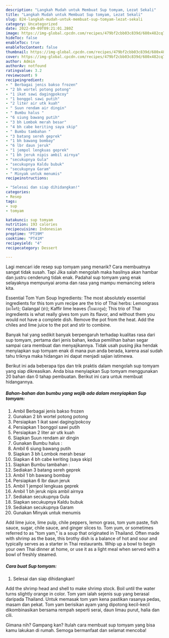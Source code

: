 ```yaml
---
description: "Langkah Mudah untuk Membuat Sup tomyam, Lezat Sekali"
title: "Langkah Mudah untuk Membuat Sup tomyam, Lezat Sekali"
slug: 824-langkah-mudah-untuk-membuat-sup-tomyam-lezat-sekali
category: Uncategorized
date: 2022-09-09T09:21:01.280Z
image: https://img-global.cpcdn.com/recipes/479bf2cbb03c839d/680x482cq70/sup-tomyam-foto-resep-utama.jpg
hideToc: false
enableToc: true
enableTocContent: false
thumbnail: https://img-global.cpcdn.com/recipes/479bf2cbb03c839d/680x482cq70/sup-tomyam-foto-resep-utama.jpg
cover: https://img-global.cpcdn.com/recipes/479bf2cbb03c839d/680x482cq70/sup-tomyam-foto-resep-utama.jpg
author: Admin
authorAv: notfound
ratingvalue: 3.2
reviewcount: 9
recipeingredient:
- " Berbagai jenis bakso frozen"
- "2 bh wortel potong potong"
- "1 ikat sawi dagingpokcoy"
- "1 bonggol sawi putih"
- "2 liter air utk kuah"
- " Suun rendam air dingin"
- " Bumbu halus "
- "6 siung bawang putih"
- "3 bh Lombok merah besar"
- "4 bh cabe keriting saya skip"
- " Bumbu tambahan "
- "3 batang sereh geprek"
- "1 bh bawang bombay"
- "6 lbr daun jeruk"
- "1 jempol lengkuas geprek"
- "1 bh jeruk nipis ambil airnya"
- "secukupnya Gula"
- "secukupnya Kaldu bubuk"
- "secukupnya Garam"
- " Minyak untuk menumis"
recipeinstructions:

- "Selesai dan siap dihidangkan!"
categories:
- Resep
tags:
- sup
- tomyam

katakunci: sup tomyam 
nutrition: 193 calories
recipecuisine: Indonesian
preptime: "PT39M"
cooktime: "PT41M"
recipeyield: "4"
recipecategory: Dessert

---
```



Lagi mencari ide resep sup tomyam yang menarik? Cara membuatnya sangat tidak susah. Tapi Jika salah mengolah maka hasilnya akan hambar dan justru cenderung tidak enak. Padahal sup tomyam yang enak selayaknya mempunyai aroma dan rasa yang mampu memancing selera kita.


Essential Tom Yum Soup Ingredients: The most absolutely essential ingredients for this tom yum recipe are the trio of Thai herbs: Lemongrass (ตะไคร้); Galangal (ข่า); Kaffir lime leaves (ใบมะกรูด); This trio of Thai ingredients is what really gives tom yum its flavor, and without them you would not have a complete dish. Remove the pot from the heat. Add the chiles and lime juice to the pot and stir to combine.

Banyak hal yang sedikit banyak berpengaruh terhadap kualitas rasa dari sup tomyam, pertama dari jenis bahan, kedua pemilihan bahan segar sampai cara membuat dan menyajikannya. Tidak usah pusing jika hendak menyiapkan sup tomyam enak di mana pun anda berada, karena asal sudah tahu triknya maka hidangan ini dapat menjadi sajian istimewa.


Berikut ini ada beberapa tips dan trik praktis dalam mengolah sup tomyam yang siap dikreasikan. Anda bisa menyiapkan Sup tomyam menggunakan 20 bahan dan 0 tahap pembuatan. Berikut ini cara untuk membuat hidangannya.

<!--inarticleads1-->

##### Bahan-bahan dan bumbu yang wajib ada dalam menyiapkan Sup tomyam:

1. Ambil  Berbagai jenis bakso frozen
1. Gunakan 2 bh wortel potong potong
1. Persiapkan 1 ikat sawi daging/pokcoy
1. Persiapkan 1 bonggol sawi putih
1. Persiapkan 2 liter air utk kuah
1. Siapkan  Suun rendam air dingin
1. Gunakan  Bumbu halus :
1. Ambil 6 siung bawang putih
1. Siapkan 3 bh Lombok merah besar
1. Siapkan 4 bh cabe keriting (saya skip)
1. Siapkan  Bumbu tambahan :
1. Sediakan 3 batang sereh geprek
1. Ambil 1 bh bawang bombay
1. Persiapkan 6 lbr daun jeruk
1. Ambil 1 jempol lengkuas geprek
1. Ambil 1 bh jeruk nipis ambil airnya
1. Sediakan secukupnya Gula
1. Siapkan secukupnya Kaldu bubuk
1. Sediakan secukupnya Garam
1. Gunakan  Minyak untuk menumis


Add lime juice, lime pulp, chile peppers, lemon grass, tom yum paste, fish sauce, sugar, chile sauce, and ginger slices to. Tom yum, or sometimes referred to as &#34;tom yam,&#34; is a soup that originated in Thailand. Often made with shrimp as the base, this brothy dish is a balance of hot and sour and typically serves as a starter in Thai restaurants. Whip up a bowl to begin your own Thai dinner at home, or use it as a light meal when served with a bowl of freshly steamed. 

<!--inarticleads2-->

##### Cara buat Sup tomyam:


1. Selesai dan siap dihidangkan!

Add the shrimp head and shell to make shrimp stock. Boil until the water turns slightly orange in color. Tom yam ialah sejenis sup yang berasal daripada Thailand. Untuk memasak tom yam kena pastikan rasanya pedas, masam dan pekat. Tom yam berisikan ayam yang dipotong kecil-kecil dikombinasikan bersama rempah seperti serai, daun limau purut, halia dan cili. 

Gimana nih? Gampang kan? Itulah cara membuat sup tomyam yang bisa kamu lakukan di rumah. Semoga bermanfaat dan selamat mencoba!
